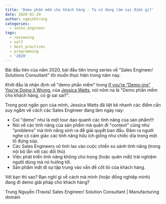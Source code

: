 ```yaml
---
title: 'Demo phần mềm cho khách hàng - Ta có đang làm sai điều gì?'
date: 2020-01-29
author: ngminhtrung
categories:
  - sales_engineer
tags:
  - reviewing
  - self
  - best_practices
  - programming
  - '2020'
---
```


Bài đầu tiên của năm 2020, bài đầu tiên trong series về "Sales Engineer/ Solutions Consultant" tôi muốn thực hiện trong năm nay. 

Khởi đầu là nhận định về "demo phần mềm" trong [If you’re “Demo-ing” You're Doing it Wrong.](https://www.linkedin.com/posts/jessica-watts-a8785540_sales-customerexperience-strategy-activity-6625805220494536704-JuZ2) của [Jessica Watts](https://www.linkedin.com/in/jessica-watts-a8785540), nói nôm na là "Demo phần mềm cho khách hàng, có gì sai sai?".

Trong post ngắn gọn của mình, Jessica Watts đã liệt kê nhanh các điểm cần suy ngẫm về cách các Sales Engineer đang làm ngày nay:
- Coi "demo" như là một tour dạo quanh các tính năng của sản phẩm!!!
- Nói về các tính năng của sản phẩm mà quên đi "context" cũng như "problems" mà tính năng sinh ra để giải quyết ban đầu. Đâm ra người nghe có cảm giác các tính năng hữu ích giống như chiếc dĩa trong một tô đựng súp. 
- Các Sales Engineers vô tình lao vào cuộc chiến so sánh tính năng (trong nội bộ lẫn với các đối thủ)
- Việc phát triển tính năng không chú trọng (hoặc quên mất) trải nghiệm người dùng mà nó hướng tới. 
- Sản phẩm mất đi sự tập trung vào vấn đề cốt lõi của khách hàng. 

Với bạn thì sao? Bạn nghĩ gì về cách mà mình (hoặc đồng nghiệp mình) đang đi demo giải pháp cho khách hàng?

Trung Nguyễn (Travis)
Sales Engineer/ Solution Consultant | Manufacturing domain